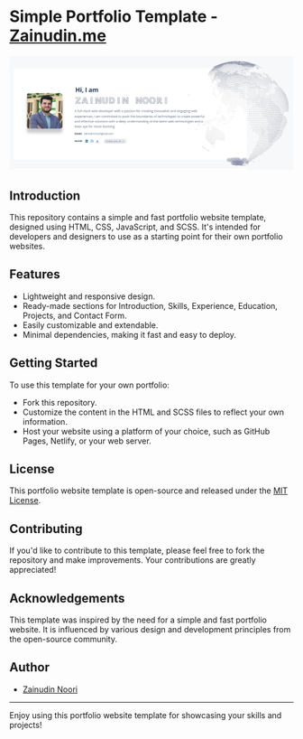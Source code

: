 # Simple Portfolio Template - [Zainudin.me](https://zainudin.me)

![Portfolio Website Preview](assets/img/screenshot1.png)

## Introduction

This repository contains a simple and fast portfolio website template, designed using HTML, CSS, JavaScript, and SCSS. It's intended for developers and designers to use as a starting point for their own portfolio websites.

## Features

- Lightweight and responsive design.
- Ready-made sections for Introduction, Skills, Experience, Education, Projects, and Contact Form.
- Easily customizable and extendable.
- Minimal dependencies, making it fast and easy to deploy.

## Getting Started

To use this template for your own portfolio:

* Fork this repository.
* Customize the content in the HTML and SCSS files to reflect your own information.
* Host your website using a platform of your choice, such as GitHub Pages, Netlify, or your web server.

## License

This portfolio website template is open-source and released under the [MIT License](LICENSE.md).

## Contributing

If you'd like to contribute to this template, please feel free to fork the repository and make improvements. Your contributions are greatly appreciated!

## Acknowledgements

This template was inspired by the need for a simple and fast portfolio website. It is influenced by various design and development principles from the open-source community.

## Author

- [Zainudin Noori](https://linkedin/in/zainudinnoori)

---


Enjoy using this portfolio website template for showcasing your skills and projects!
